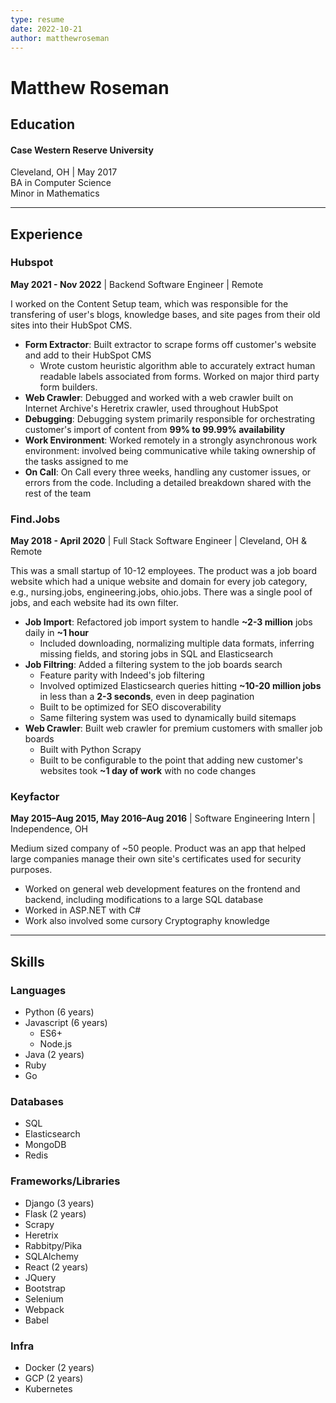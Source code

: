 ```yaml
---
type: resume
date: 2022-10-21
author: matthewroseman
---
```


# Matthew Roseman

## Education
#### Case Western Reserve University
Cleveland, OH | May 2017<br>
BA in Computer Science<br>
Minor in Mathematics

---

## Experience
### Hubspot
**May 2021 - Nov 2022** | Backend Software Engineer | Remote

I worked on the Content Setup team, which was responsible for the transfering of user's blogs, knowledge bases, and site pages from their old sites into their HubSpot CMS.

- **Form Extractor**: Built extractor to scrape forms off customer's website and add to their HubSpot CMS
  - Wrote custom heuristic algorithm able to accurately extract human readable labels associated from forms. Worked on major third party form builders.
- **Web Crawler**: Debugged and worked with a web crawler built on Internet Archive's Heretrix crawler, used throughout HubSpot
- **Debugging**: Debugging system primarily responsible for orchestrating customer's import of content from **99% to 99.99% availability**
- **Work Environment**: Worked remotely in a strongly asynchronous work environment: involved being communicative while taking ownership of the tasks assigned to me
- **On Call**: On Call every three weeks, handling any customer issues, or errors from the code. Including a detailed breakdown shared with the rest of the team

### Find.Jobs
**May 2018 - April 2020** | Full Stack Software Engineer | Cleveland, OH & Remote 

This was a small startup of 10-12 employees. The product was a job board website which had a unique website and domain for every job category, e.g., nursing.jobs, engineering.jobs, ohio.jobs. There was a single pool of jobs, and each website had its own filter.

- **Job Import**: Refactored job import system to handle **~2-3 million** jobs daily in **~1 hour**
  - Included downloading, normalizing multiple data formats, inferring missing fields, and storing jobs in SQL and Elasticsearch
- **Job Filtring**: Added a filtering system to the job boards search
  - Feature parity with Indeed's job filtering
  - Involved optimized Elasticsearch queries hitting **~10-20 million jobs** in less than a **2-3 seconds**, even in deep pagination
  - Built to be optimized for SEO discoverability
  - Same filtering system was used to dynamically build sitemaps
- **Web Crawler**: Built web crawler for premium customers with smaller job boards
  - Built with Python Scrapy
  - Built to be configurable to the point that adding new customer's websites took **~1 day of work** with no code changes

### Keyfactor
**May 2015–Aug 2015, May 2016–Aug 2016** | Software Engineering Intern | Independence, OH

Medium sized company of ~50 people. Product was an app that helped large companies manage their own site's certificates used for security purposes.

- Worked on general web development features on the frontend and backend, including modifications to a large SQL database
- Worked in ASP.NET with C#
- Work also involved some cursory Cryptography knowledge

---

## Skills

### Languages
- Python (6 years)
- Javascript (6 years)
  - ES6+
  - Node.js
- Java (2 years)
- Ruby
- Go

### Databases
- SQL
- Elasticsearch
- MongoDB
- Redis

### Frameworks/Libraries
<ul class="two-column">
  <li>Django (3 years)</li>
  <li>Flask (2 years)</li>
  <li>Scrapy</li>
  <li>Heretrix</li>
  <li>Rabbitpy/Pika</li>
  <li>SQLAlchemy</li>
  <li>React (2 years)</li>
  <li>JQuery</li>
  <li>Bootstrap</li>
  <li>Selenium</li>
  <li>Webpack</li>
  <li>Babel</li>
</ul>

### Infra
- Docker (2 years)
- GCP (2 years)
- Kubernetes
